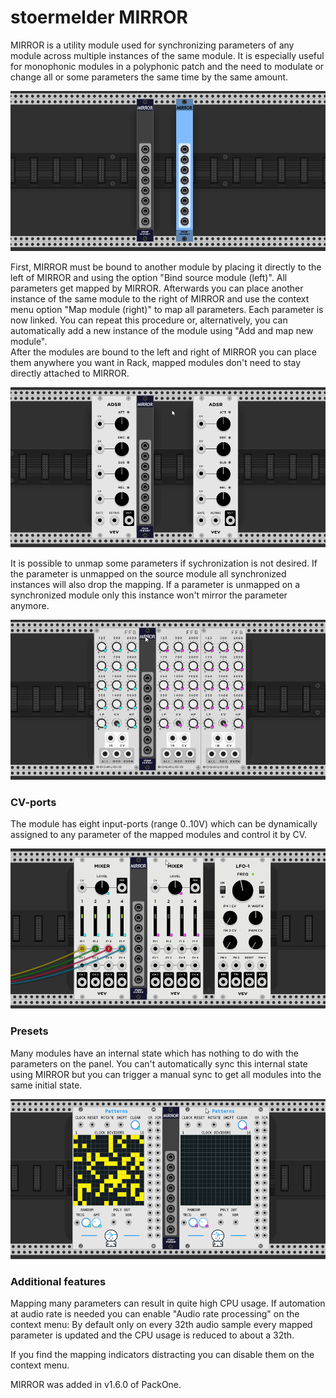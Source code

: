 # stoermelder MIRROR

MIRROR is a utility module used for synchronizing parameters of any module across multiple instances of the same module. It is especially useful for monophonic modules in a polyphonic patch and the need to modulate or change all or some parameters the same time by the same amount.

![MIRROR intro](./Mirror-intro.png)

First, MIRROR must be bound to another module by placing it directly to the left of MIRROR and using the option "Bind source module (left)". All parameters get mapped by MIRROR. Afterwards you can place another instance of the same module to the right of MIRROR and use the context menu option "Map module (right)" to map all parameters. Each parameter is now linked. You can repeat this procedure or, alternatively, you can automatically add a new instance of the module using "Add and map new module".  
After the modules are bound to the left and right of MIRROR you can place them anywhere you want in Rack, mapped modules don't need to stay directly attached to MIRROR.

![MIRROR CV-ports](./Mirror-map.gif)

It is possible to unmap some parameters if sychronization is not desired. If the parameter is unmapped on the source module all synchronized instances will also drop the mapping. If a parameter is unmapped on a synchronized module only this instance won't mirror the parameter anymore.

![MIRROR CV-ports](./Mirror-unmap.gif)

### CV-ports

The module has eight input-ports (range 0..10V) which can be dynamically assigned to any parameter of the mapped modules and control it by CV. 

![MIRROR CV-ports](./Mirror-cv.gif)

### Presets

Many modules have an internal state which has nothing to do with the parameters on the panel. You can't automatically sync this internal state using MIRROR but you can trigger a manual sync to get all modules into the same initial state.

![MIRROR sync](./Mirror-sync.gif)

### Additional features

Mapping many parameters can result in quite high CPU usage. If automation at audio rate is needed you can enable "Audio rate processing" on the context menu: By default only on every 32th audio sample every mapped parameter is updated and the CPU usage is reduced to about a 32th.

If you find the mapping indicators distracting you can disable them on the context menu.

MIRROR was added in v1.6.0 of PackOne.